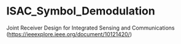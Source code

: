 # ISAC_Symbol_Demodulation
Joint Receiver Design for Integrated Sensing and Communications (https://ieeexplore.ieee.org/document/10121420/)
